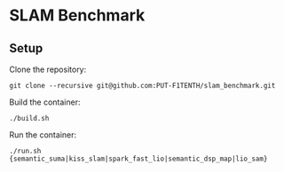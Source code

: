 # SLAM Benchmark

## Setup

Clone the repository:
```
git clone --recursive git@github.com:PUT-F1TENTH/slam_benchmark.git
```

Build the container:
```
./build.sh
```

Run the container:
```
./run.sh {semantic_suma|kiss_slam|spark_fast_lio|semantic_dsp_map|lio_sam}
```
